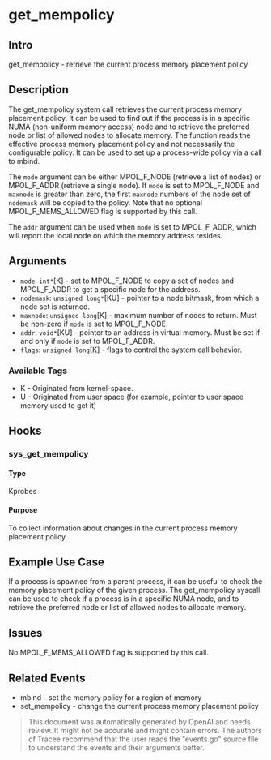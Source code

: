 
# get_mempolicy

## Intro
get_mempolicy - retrieve the current process memory placement policy

## Description
The get_mempolicy system call retrieves the current process memory placement policy. It can be used to find out if the process is in a specific NUMA (non-uniform memory access) node and to retrieve the preferred node or list of allowed nodes to allocate memory. The function reads the effective process memory placement policy and not necessarily the configurable policy. It can be used to set up a process-wide policy via a call to mbind.

The `mode` argument can be either MPOL_F_NODE (retrieve a list of nodes) or MPOL_F_ADDR (retrieve a single node). If `mode` is set to MPOL_F_NODE and `maxnode` is greater than zero, the first `maxnode` numbers of the node set of `nodemask` will be copied to the policy. Note that no optional MPOL_F_MEMS_ALLOWED flag is supported by this call.

The `addr` argument can be used when `mode` is set to MPOL_F_ADDR, which will report the local node on which the memory address resides.

## Arguments
* `mode`: `int*`[K] - set to MPOL_F_NODE to copy a set of nodes and MPOL_F_ADDR to get a specific node for the address.
* `nodemask`: `unsigned long*`[KU] - pointer to a node bitmask, from which a node set is returned.
* `maxnode`: `unsigned long`[K] - maximum number of nodes to return. Must be non-zero if `mode` is set to MPOL_F_NODE.
* `addr`: `void*`[KU] - pointer to an address in virtual memory. Must be set if and only if `mode` is set to MPOL_F_ADDR.
* `flags`: `unsigned long`[K] - flags to control the system call behavior.

### Available Tags
* K - Originated from kernel-space.
* U - Originated from user space (for example, pointer to user space memory used to get it)

## Hooks
### sys_get_mempolicy
#### Type
Kprobes
#### Purpose
To collect information about changes in the current process memory placement policy.

## Example Use Case
If a process is spawned from a parent process, it can be useful to check the memory placement policy of the given process. The get_mempolicy syscall can be used to check if a process is in a specific NUMA node, and to retrieve the preferred node or list of allowed nodes to allocate memory.

## Issues
No MPOL_F_MEMS_ALLOWED flag is supported by this call.

## Related Events
* mbind - set the memory policy for a region of memory
* set_mempolicy - change the current process memory placement policy

> This document was automatically generated by OpenAI and needs review. It might
> not be accurate and might contain errors. The authors of Tracee recommend that
> the user reads the "events.go" source file to understand the events and their
> arguments better.
